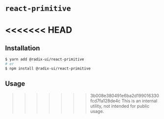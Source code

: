 # `react-primitive`

<<<<<<< HEAD
=======
## Installation

```sh
$ yarn add @radix-ui/react-primitive
# or
$ npm install @radix-ui/react-primitive
```

## Usage

>>>>>>> 3b008e380491e6ba2d199016330fcd7fa128de4c
This is an internal utility, not intended for public usage.
